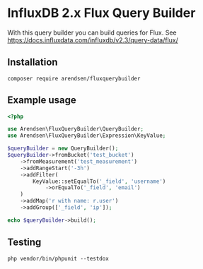 # InfluxDB 2.x Flux Query Builder

With this query builder you can build queries for Flux.
See https://docs.influxdata.com/influxdb/v2.3/query-data/flux/

## Installation

```
composer require arendsen/fluxquerybuilder
```

## Example usage

```php
<?php

use Arendsen\FluxQueryBuilder\QueryBuilder;
use Arendsen\FluxQueryBuilder\Expression\KeyValue;

$queryBuilder = new QueryBuilder();
$queryBuilder->fromBucket('test_bucket')
    ->fromMeasurement('test_measurement')
    ->addRangeStart('-3h')
    ->addFilter(
        KeyValue::setEqualTo('_field', 'username')
            ->orEqualTo('_field', 'email')
    )
    ->addMap('r with name: r.user')
    ->addGroup(['_field', 'ip']);

echo $queryBuilder->build();
```

## Testing

```
php vendor/bin/phpunit --testdox
```
